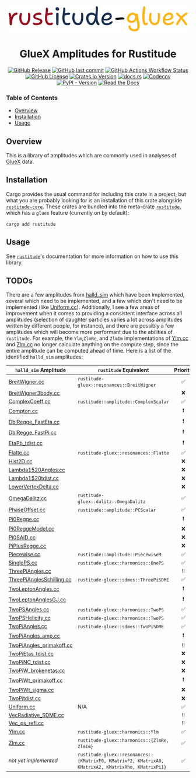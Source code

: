 <p align="center">
  <img
    width="800"
    src="https://github.com/denehoffman/rustitude/blob/main/crates/rustitude-gluex/media/logo.png"
  />
</p>
<p align="center">
    <h1 align="center">GlueX Amplitudes for Rustitude</h1>
</p>

<p align="center">
  <a href="https://github.com/denehoffman/rustitude/releases" alt="Releases">
    <img alt="GitHub Release" src="https://img.shields.io/github/v/release/denehoffman/rustitude?style=for-the-badge&logo=github"></a>
  <a href="https://github.com/denehoffman/rustitude/commits/main/" alt="Lastest Commits">
    <img alt="GitHub last commit" src="https://img.shields.io/github/last-commit/denehoffman/rustitude?style=for-the-badge&logo=github"></a>
  <a href="https://github.com/denehoffman/rustitude/actions" alt="Build Status">
    <img alt="GitHub Actions Workflow Status" src="https://img.shields.io/github/actions/workflow/status/denehoffman/rustitude/rust.yml?style=for-the-badge&logo=github"></a>
  <a href="LICENSE" alt="License">
    <img alt="GitHub License" src="https://img.shields.io/github/license/denehoffman/rustitude?style=for-the-badge"></a>
  <a href="https://crates.io/crates/rustitude-gluex" alt="Rustitude-GlueX on crates.io">
    <img alt="Crates.io Version" src="https://img.shields.io/crates/v/rustitude?style=for-the-badge&logo=rust&logoColor=red&color=red"></a>
  <a href="https://docs.rs/rustitude-gluex" alt="Rustitude documentation on docs.rs">
    <img alt="docs.rs" src="https://img.shields.io/docsrs/rustitude?style=for-the-badge&logo=rust&logoColor=red"></a>
  <a href="https://app.codecov.io/github/denehoffman/rustitude/tree/main/" alt="Codecov coverage report">
    <img alt="Codecov" src="https://img.shields.io/codecov/c/github/denehoffman/rustitude?style=for-the-badge&logo=codecov"></a>
  <a href="https://pypi.org/project/rustitude/" alt="View project on PyPI">
  <img alt="PyPI - Version" src="https://img.shields.io/pypi/v/rustitude?style=for-the-badge&logo=python&logoColor=yellow&labelColor=blue"></a>
  <a href="https://rustitude.readthedocs.io/en/latest/", alt="Rustitude documentation on readthedocs.io">
    <img alt="Read the Docs" src="https://img.shields.io/readthedocs/rustitude?style=for-the-badge&logo=python&logoColor=yellow&labelColor=blue"></a>
</p>

### Table of Contents

- [Overview](#Overview)
- [Installation](#Installation)
- [Usage](#Usage)

## Overview

This is a library of amplitudes which are commonly used in analyses of [GlueX](http://gluex.org/) data.

## Installation

Cargo provides the usual command for including this crate in a project, but what you are probably looking for is an installation of this crate alongside [`rustitude-core`](https://github.com/denehoffman/rustitude/tree/main/crates/rustitude-core). These crates are bundled into the meta-crate [`rustitude`](https://github.com/denehoffman/rustitude), which has a `gluex` feature (currently on by default):

```shell
cargo add rustitude
```

## Usage

See [`rustitude`](https://github.com/denehoffman/rustitude)'s documentation for more information on how to use this library.

## TODOs

There are a few amplitudes from [halld_sim](https://github.com/JeffersonLab/halld_sim/tree/master/src/libraries/AMPTOOLS_AMPS) which have been implemented, several which need to be implemented, and a few which don't need to be implemented (like [Uniform.cc](https://github.com/JeffersonLab/halld_sim/blob/master/src/libraries/AMPTOOLS_AMPS/Uniform.cc)). Additionally, I see a few areas of improvement when it comes to providing a consistent interface across all amplitudes (selection of daughter particles varies a lot across amplitudes written by different people, for instance), and there are possibly a few amplitudes which will become more performant due to the abilities of `rustitude`. For example, the `Ylm`,`ZlmRe`, and `ZlmIm` implementations of [Ylm.cc](https://github.com/JeffersonLab/halld_sim/blob/master/src/libraries/AMPTOOLS_AMPS/Ylm.cc) and [Zlm.cc](https://github.com/JeffersonLab/halld_sim/blob/master/src/libraries/AMPTOOLS_AMPS/Zlm.cc) no longer calculate anything on the compute step, since the entire amplitude can be computed ahead of time. Here is a list of the identified `halld_sim` amplitudes:

| `halld_sim` Amplitude                                                                                                                    | `rustitude` Equivalent                                                                              |         Priority         |
| ---------------------------------------------------------------------------------------------------------------------------------------- | --------------------------------------------------------------------------------------------------- | :----------------------: |
| [BreitWigner.cc](https://github.com/JeffersonLab/halld_sim/blob/master/src/libraries/AMPTOOLS_AMPS/BreitWigner.cc)                       | `rustitude-gluex::resonances::BreitWigner`                                                          |    :white_check_mark:    |
| [BreitWigner3body.cc](https://github.com/JeffersonLab/halld_sim/blob/master/src/libraries/AMPTOOLS_AMPS/BreitWigner3body.cc)             |                                                                                                     |           :x:            |
| [ComplexCoeff.cc](https://github.com/JeffersonLab/halld_sim/blob/master/src/libraries/AMPTOOLS_AMPS/ComplexCoeff.cc)                     | `rustitude::amplitude::ComplexScalar`                                                               |    :white_check_mark:    |
| [Compton.cc](https://github.com/JeffersonLab/halld_sim/blob/master/src/libraries/AMPTOOLS_AMPS/Compton.cc)                               |                                                                                                     | :heavy_exclamation_mark: |
| [DblRegge_FastEta.cc](https://github.com/JeffersonLab/halld_sim/blob/master/src/libraries/AMPTOOLS_AMPS/DblRegge_FastEta.cc)             |                                                                                                     | :heavy_exclamation_mark: |
| [DblRegge_FastPi.cc](https://github.com/JeffersonLab/halld_sim/blob/master/src/libraries/AMPTOOLS_AMPS/DblRegge_FastPi.cc)               |                                                                                                     | :heavy_exclamation_mark: |
| [EtaPb_tdist.cc](https://github.com/JeffersonLab/halld_sim/blob/master/src/libraries/AMPTOOLS_AMPS/EtaPb_tdist.cc)                       |                                                                                                     | :heavy_exclamation_mark: |
| [Flatte.cc](https://github.com/JeffersonLab/halld_sim/blob/master/src/libraries/AMPTOOLS_AMPS/Flatte.cc)                                 | `rustitude-gluex::resonances::Flatte`                                                               |    :white_check_mark:     |
| [Hist2D.cc](https://github.com/JeffersonLab/halld_sim/blob/master/src/libraries/AMPTOOLS_AMPS/Hist2D.cc)                                 |                                                                                                     |           :x:            |
| [Lambda1520Angles.cc](https://github.com/JeffersonLab/halld_sim/blob/master/src/libraries/AMPTOOLS_AMPS/Lambda1520Angles.cc)             |                                                                                                     |           :x:            |
| [Lambda1520tdist.cc](https://github.com/JeffersonLab/halld_sim/blob/master/src/libraries/AMPTOOLS_AMPS/Lambda1520tdist.cc)               |                                                                                                     |           :x:            |
| [LowerVertexDelta.cc](https://github.com/JeffersonLab/halld_sim/blob/master/src/libraries/AMPTOOLS_AMPS/LowerVertexDelta.cc)             |                                                                                                     |           :x:            |
| [OmegaDalitz.cc](https://github.com/JeffersonLab/halld_sim/blob/master/src/libraries/AMPTOOLS_AMPS/OmegaDalitz.cc)                       | `rustitude-gluex::dalitz::OmegaDalitz`                                                              |    :white_check_mark:    |
| [PhaseOffset.cc](https://github.com/JeffersonLab/halld_sim/blob/master/src/libraries/AMPTOOLS_AMPS/PhaseOffset.cc)                       | `rustitude::amplitude::PCScalar`                                                                    |    :white_check_mark:    |
| [Pi0Regge.cc](https://github.com/JeffersonLab/halld_sim/blob/master/src/libraries/AMPTOOLS_AMPS/Pi0Regge.cc)                             |                                                                                                     | :heavy_exclamation_mark: |
| [Pi0ReggeModel.cc](https://github.com/JeffersonLab/halld_sim/blob/master/src/libraries/AMPTOOLS_AMPS/Pi0ReggeModel.cc)                   |                                                                                                     |           :x:            |
| [Pi0SAID.cc](https://github.com/JeffersonLab/halld_sim/blob/master/src/libraries/AMPTOOLS_AMPS/Pi0SAID.cc)                               |                                                                                                     |           :x:            |
| [PiPlusRegge.cc](https://github.com/JeffersonLab/halld_sim/blob/master/src/libraries/AMPTOOLS_AMPS/PiPlusRegge.cc)                       |                                                                                                     |           :x:            |
| [Piecewise.cc](https://github.com/JeffersonLab/halld_sim/blob/master/src/libraries/AMPTOOLS_AMPS/Piecewise.cc)                           | `rustitude::amplitude::PiecewiseM`                                                                  |    :white_check_mark:    |
| [SinglePS.cc](https://github.com/JeffersonLab/halld_sim/blob/master/src/libraries/AMPTOOLS_AMPS/SinglePS.cc)                             | `rustitude-gluex::harmonics::OnePS`                                                                 |    :white_check_mark:    |
| [ThreePiAngles.cc](https://github.com/JeffersonLab/halld_sim/blob/master/src/libraries/AMPTOOLS_AMPS/ThreePiAngles.cc)                   |                                                                                                     |        :bangbang:        |
| [ThreePiAnglesSchilling.cc](https://github.com/JeffersonLab/halld_sim/blob/master/src/libraries/AMPTOOLS_AMPS/ThreePiAnglesSchilling.cc) | `rustitude-gluex::sdmes::ThreePiSDME`                                                               |    :white_check_mark:    |
| [TwoLeptonAngles.cc](https://github.com/JeffersonLab/halld_sim/blob/master/src/libraries/AMPTOOLS_AMPS/TwoLeptonAngles.cc)               |                                                                                                     | :heavy_exclamation_mark: |
| [TwoLeptonAnglesGJ.cc](https://github.com/JeffersonLab/halld_sim/blob/master/src/libraries/AMPTOOLS_AMPS/TwoLeptonAnglesGJ.cc)           |                                                                                                     | :heavy_exclamation_mark: |
| [TwoPSAngles.cc](https://github.com/JeffersonLab/halld_sim/blob/master/src/libraries/AMPTOOLS_AMPS/TwoPSAngles.cc)                       | `rustitude-gluex::harmonics::TwoPS`                                                                 |    :white_check_mark:    |
| [TwoPSHelicity.cc](https://github.com/JeffersonLab/halld_sim/blob/master/src/libraries/AMPTOOLS_AMPS/TwoPSHelicity.cc)                   | `rustitude-gluex::harmonics::TwoPS`                                                                 |    :white_check_mark:    |
| [TwoPiAngles.cc](https://github.com/JeffersonLab/halld_sim/blob/master/src/libraries/AMPTOOLS_AMPS/TwoPiAngles.cc)                       | `rustitude-gluex::sdmes::TwoPiSDME`                                                                 |    :white_check_mark:    |
| [TwoPiAngles_amp.cc](https://github.com/JeffersonLab/halld_sim/blob/master/src/libraries/AMPTOOLS_AMPS/TwoPiAngles_amp.cc)               |                                                                                                     | :heavy_exclamation_mark: |
| [TwoPiAngles_primakoff.cc](https://github.com/JeffersonLab/halld_sim/blob/master/src/libraries/AMPTOOLS_AMPS/TwoPiAngles_primakoff.cc)   |                                                                                                     |        :bangbang:        |
| [TwoPiEtas_tdist.cc](https://github.com/JeffersonLab/halld_sim/blob/master/src/libraries/AMPTOOLS_AMPS/TwoPiEtas_tdist.cc)               |                                                                                                     |           :x:            |
| [TwoPiNC_tdist.cc](https://github.com/JeffersonLab/halld_sim/blob/master/src/libraries/AMPTOOLS_AMPS/TwoPiNC_tdist.cc)                   |                                                                                                     |           :x:            |
| [TwoPiW_brokenetas.cc](https://github.com/JeffersonLab/halld_sim/blob/master/src/libraries/AMPTOOLS_AMPS/TwoPiW_brokenetas.cc)           |                                                                                                     |           :x:            |
| [TwoPiWt_primakoff.cc](https://github.com/JeffersonLab/halld_sim/blob/master/src/libraries/AMPTOOLS_AMPS/TwoPiWt_primakoff.cc)           |                                                                                                     | :heavy_exclamation_mark: |
| [TwoPiWt_sigma.cc](https://github.com/JeffersonLab/halld_sim/blob/master/src/libraries/AMPTOOLS_AMPS/TwoPiWt_sigma.cc)                   |                                                                                                     |           :x:            |
| [TwoPitdist.cc](https://github.com/JeffersonLab/halld_sim/blob/master/src/libraries/AMPTOOLS_AMPS/TwoPitdist.cc)                         |                                                                                                     |           :x:            |
| [Uniform.cc](https://github.com/JeffersonLab/halld_sim/blob/master/src/libraries/AMPTOOLS_AMPS/Uniform.cc)                               | N/A                                                                                                 |    :white_check_mark:    |
| [VecRadiative_SDME.cc](https://github.com/JeffersonLab/halld_sim/blob/master/src/libraries/AMPTOOLS_AMPS/VecRadiative_SDME.cc)           |                                                                                                     |        :bangbang:        |
| [Vec_ps_refl.cc](https://github.com/JeffersonLab/halld_sim/blob/master/src/libraries/AMPTOOLS_AMPS/Vec_ps_refl.cc)                       |                                                                                                     |        :bangbang:        |
| [Ylm.cc](https://github.com/JeffersonLab/halld_sim/blob/master/src/libraries/AMPTOOLS_AMPS/Ylm.cc)                                       | `rustitude-gluex::harmonics::Ylm`                                                                   |    :white_check_mark:    |
| [Zlm.cc](https://github.com/JeffersonLab/halld_sim/blob/master/src/libraries/AMPTOOLS_AMPS/Zlm.cc)                                       | `rustitude-gluex::harmonics::{ZlmRe, ZlmIm}`                                                        |    :white_check_mark:    |
| _not yet implemented_                                                                                                                    | `rustitude-gluex::resonances::{KMatrixF0, KMatrixF2, KMatrixA0, KMatrixA2, KMatrixRho, KMatrixPi1}` |    :white_check_mark:    |

